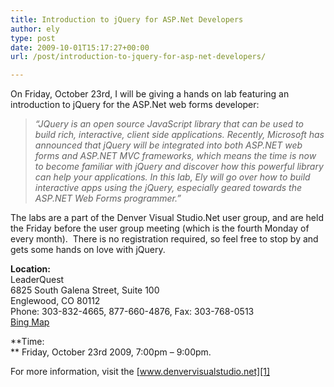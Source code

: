 ```yaml
---
title: Introduction to jQuery for ASP.Net Developers
author: ely
type: post
date: 2009-10-01T15:17:27+00:00
url: /post/introduction-to-jquery-for-asp-net-developers/

---
```

On Friday, October 23rd, I will be giving a hands on lab featuring an introduction to jQuery for the ASP.Net web forms developer:

> _“JQuery is an open source JavaScript library that can be used to build rich, interactive, client side applications. Recently, Microsoft has announced that jQuery will be integrated into both ASP.NET web forms and ASP.NET MVC frameworks, which means the time is now to become familiar with jQuery and discover how this powerful library can help your applications. In this lab, Ely will go over how to build interactive apps using the jQuery, especially geared towards the ASP.NET Web Forms programmer.”_

The labs are a part of the Denver Visual Studio.Net user group, and are held the Friday before the user group meeting (which is the fourth Monday of every month).&#160; There is no registration required, so feel free to stop by and gets some hands on love with jQuery.

**Location:**   
LeaderQuest   
6825 South Galena Street, Suite 100   
Englewood, CO 80112   
Phone: 303-832-4665, 877-660-4876, Fax: 303-768-0513   
<a href="http://www.bing.com/maps/default.aspx?wip=2&v=2&style=r&rtp=~&cp=39.5930330584601~-104.870186516076&lvl=16&sp=aN.39.5930330584601_-104.870186516076_6825%20S%20Galena%20St,%20Englewood,%20CO%2080112&msnurl=map.aspx?L&C=39.5930330584601,-104.870186" target="_blank">Bing Map</a>

**Time:   
** Friday, October 23rd 2009, 7:00pm – 9:00pm.

For more information, visit the [www.denvervisualstudio.net][1]

 [1]: http://www.denvervisualstudio.net